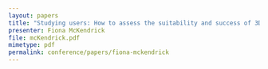 ```yaml
---
layout: papers
title: "Studying users: How to assess the suitability and success of 3D     technology in your museum"
presenter: Fiona McKendrick
file: mcKendrick.pdf
mimetype: pdf
permalink: conference/papers/fiona-mckendrick
---
```

